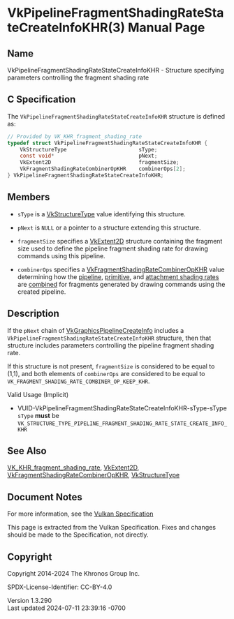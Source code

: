 # VkPipelineFragmentShadingRateStateCreateInfoKHR(3) Manual Page

## Name

VkPipelineFragmentShadingRateStateCreateInfoKHR - Structure specifying
parameters controlling the fragment shading rate



## <a href="#_c_specification" class="anchor"></a>C Specification

The `VkPipelineFragmentShadingRateStateCreateInfoKHR` structure is
defined as:

``` c
// Provided by VK_KHR_fragment_shading_rate
typedef struct VkPipelineFragmentShadingRateStateCreateInfoKHR {
    VkStructureType                       sType;
    const void*                           pNext;
    VkExtent2D                            fragmentSize;
    VkFragmentShadingRateCombinerOpKHR    combinerOps[2];
} VkPipelineFragmentShadingRateStateCreateInfoKHR;
```

## <a href="#_members" class="anchor"></a>Members

- `sType` is a [VkStructureType](https://registry.khronos.org/vulkan/specs/1.3-extensions/man/html/VkStructureType.html) value identifying
  this structure.

- `pNext` is `NULL` or a pointer to a structure extending this
  structure.

- `fragmentSize` specifies a [VkExtent2D](https://registry.khronos.org/vulkan/specs/1.3-extensions/man/html/VkExtent2D.html) structure
  containing the fragment size used to define the pipeline fragment
  shading rate for drawing commands using this pipeline.

- `combinerOps` specifies a
  [VkFragmentShadingRateCombinerOpKHR](https://registry.khronos.org/vulkan/specs/1.3-extensions/man/html/VkFragmentShadingRateCombinerOpKHR.html)
  value determining how the <a
  href="https://registry.khronos.org/vulkan/specs/1.3-extensions/html/vkspec.html#primsrast-fragment-shading-rate-pipeline"
  target="_blank" rel="noopener">pipeline</a>, <a
  href="https://registry.khronos.org/vulkan/specs/1.3-extensions/html/vkspec.html#primsrast-fragment-shading-rate-primitive"
  target="_blank" rel="noopener">primitive</a>, and <a
  href="https://registry.khronos.org/vulkan/specs/1.3-extensions/html/vkspec.html#primsrast-fragment-shading-rate-attachment"
  target="_blank" rel="noopener">attachment shading rates</a> are <a
  href="https://registry.khronos.org/vulkan/specs/1.3-extensions/html/vkspec.html#primsrast-fragment-shading-rate-combining"
  target="_blank" rel="noopener">combined</a> for fragments generated by
  drawing commands using the created pipeline.

## <a href="#_description" class="anchor"></a>Description

If the `pNext` chain of
[VkGraphicsPipelineCreateInfo](https://registry.khronos.org/vulkan/specs/1.3-extensions/man/html/VkGraphicsPipelineCreateInfo.html)
includes a `VkPipelineFragmentShadingRateStateCreateInfoKHR` structure,
then that structure includes parameters controlling the pipeline
fragment shading rate.

If this structure is not present, `fragmentSize` is considered to be
equal to (1,1), and both elements of `combinerOps` are considered to be
equal to `VK_FRAGMENT_SHADING_RATE_COMBINER_OP_KEEP_KHR`.

Valid Usage (Implicit)

- <a
  href="#VUID-VkPipelineFragmentShadingRateStateCreateInfoKHR-sType-sType"
  id="VUID-VkPipelineFragmentShadingRateStateCreateInfoKHR-sType-sType"></a>
  VUID-VkPipelineFragmentShadingRateStateCreateInfoKHR-sType-sType  
  `sType` **must** be
  `VK_STRUCTURE_TYPE_PIPELINE_FRAGMENT_SHADING_RATE_STATE_CREATE_INFO_KHR`

## <a href="#_see_also" class="anchor"></a>See Also

[VK_KHR_fragment_shading_rate](https://registry.khronos.org/vulkan/specs/1.3-extensions/man/html/VK_KHR_fragment_shading_rate.html),
[VkExtent2D](https://registry.khronos.org/vulkan/specs/1.3-extensions/man/html/VkExtent2D.html),
[VkFragmentShadingRateCombinerOpKHR](https://registry.khronos.org/vulkan/specs/1.3-extensions/man/html/VkFragmentShadingRateCombinerOpKHR.html),
[VkStructureType](https://registry.khronos.org/vulkan/specs/1.3-extensions/man/html/VkStructureType.html)

## <a href="#_document_notes" class="anchor"></a>Document Notes

For more information, see the <a
href="https://registry.khronos.org/vulkan/specs/1.3-extensions/html/vkspec.html#VkPipelineFragmentShadingRateStateCreateInfoKHR"
target="_blank" rel="noopener">Vulkan Specification</a>

This page is extracted from the Vulkan Specification. Fixes and changes
should be made to the Specification, not directly.

## <a href="#_copyright" class="anchor"></a>Copyright

Copyright 2014-2024 The Khronos Group Inc.

SPDX-License-Identifier: CC-BY-4.0

Version 1.3.290  
Last updated 2024-07-11 23:39:16 -0700
